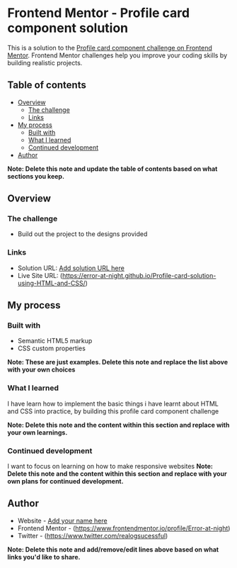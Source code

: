 # Frontend Mentor - Profile card component solution

This is a solution to the [Profile card component challenge on Frontend Mentor](https://www.frontendmentor.io/challenges/profile-card-component-cfArpWshJ). Frontend Mentor challenges help you improve your coding skills by building realistic projects. 

## Table of contents

- [Overview](#overview)
  - [The challenge](#the-challenge)
  - [Links](#links)
- [My process](#my-process)
  - [Built with](#built-with)
  - [What I learned](#what-i-learned)
  - [Continued development](#continued-development)
- [Author](#author)


**Note: Delete this note and update the table of contents based on what sections you keep.**

## Overview

### The challenge

- Build out the project to the designs provided

### Links

- Solution URL: [Add solution URL here](https://your-solution-url.com)
- Live Site URL: (https://error-at-night.github.io/Profile-card-solution-using-HTML-and-CSS/)

## My process

### Built with

- Semantic HTML5 markup
- CSS custom properties

**Note: These are just examples. Delete this note and replace the list above with your own choices**

### What I learned

I have learn how to implement the basic things i have learnt about HTML and CSS into practice, by building this profile card component challenge

**Note: Delete this note and the content within this section and replace with your own learnings.**

### Continued development

I want to focus on learning on how to make responsive websites
**Note: Delete this note and the content within this section and replace with your own plans for continued development.**

## Author

- Website - [Add your name here](https://www.your-site.com)
- Frontend Mentor - (https://www.frontendmentor.io/profile/Error-at-night)
- Twitter - (https://www.twitter.com/realogsucessful)

**Note: Delete this note and add/remove/edit lines above based on what links you'd like to share.**

